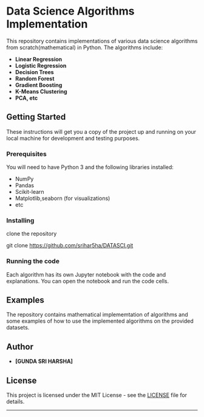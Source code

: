 # Data Science Algorithms Implementation

This repository contains implementations of various data science algorithms from scratch(mathematical) in Python. The algorithms include:

- **Linear Regression**
- **Logistic Regression**
- **Decision Trees**
- **Random Forest**
- **Gradient Boosting**
- **K-Means Clustering**
- **PCA, etc**

## Getting Started

These instructions will get you a copy of the project up and running on your local machine for development and testing purposes.

### Prerequisites

You will need to have Python 3 and the following libraries installed:

- NumPy
- Pandas
- Scikit-learn
- Matplotlib,seaborn (for visualizations)
- etc

### Installing
clone the repository

git clone https://github.com/srihar5ha/DATASCI.git

### Running the code

Each algorithm has its own Jupyter notebook with the code and explanations. You can open the notebook and run the code cells.

## Examples

The repository contains mathematical implememtation of algorithms and some examples of how to use the implemented algorithms on the provided datasets.

## Author

* **[GUNDA SRI HARSHA]** 

## License

This project is licensed under the MIT License - see the [LICENSE](LICENSE) file for details.


***
